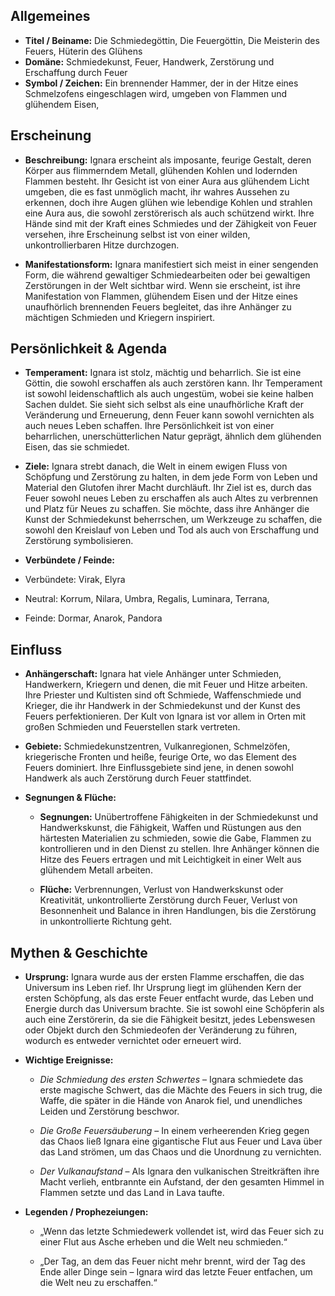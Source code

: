 
## Allgemeines

- **Titel / Beiname:** Die Schmiedegöttin, Die Feuergöttin, Die Meisterin des Feuers, Hüterin des Glühens
- **Domäne:** Schmiedekunst, Feuer, Handwerk, Zerstörung und Erschaffung durch Feuer
- **Symbol / Zeichen:** Ein brennender Hammer, der in der Hitze eines Schmelzofens eingeschlagen wird, umgeben von Flammen und glühendem Eisen,


## Erscheinung

- **Beschreibung:** Ignara erscheint als imposante, feurige Gestalt, deren Körper aus flimmerndem Metall, glühenden Kohlen und lodernden Flammen besteht. Ihr Gesicht ist von einer Aura aus glühendem Licht umgeben, die es fast unmöglich macht, ihr wahres Aussehen zu erkennen, doch ihre Augen glühen wie lebendige Kohlen und strahlen eine Aura aus, die sowohl zerstörerisch als auch schützend wirkt. Ihre Hände sind mit der Kraft eines Schmiedes und der Zähigkeit von Feuer versehen, ihre Erscheinung selbst ist von einer wilden, unkontrollierbaren Hitze durchzogen.
    
- **Manifestationsform:** Ignara manifestiert sich meist in einer sengenden Form, die während gewaltiger Schmiedearbeiten oder bei gewaltigen Zerstörungen in der Welt sichtbar wird. Wenn sie erscheint, ist ihre Manifestation von Flammen, glühendem Eisen und der Hitze eines unaufhörlich brennenden Feuers begleitet, das ihre Anhänger zu mächtigen Schmieden und Kriegern inspiriert.
    

## Persönlichkeit & Agenda

- **Temperament:** Ignara ist stolz, mächtig und beharrlich. Sie ist eine Göttin, die sowohl erschaffen als auch zerstören kann. Ihr Temperament ist sowohl leidenschaftlich als auch ungestüm, wobei sie keine halben Sachen duldet. Sie sieht sich selbst als eine unaufhörliche Kraft der Veränderung und Erneuerung, denn Feuer kann sowohl vernichten als auch neues Leben schaffen. Ihre Persönlichkeit ist von einer beharrlichen, unerschütterlichen Natur geprägt, ähnlich dem glühenden Eisen, das sie schmiedet.
    
- **Ziele:** Ignara strebt danach, die Welt in einem ewigen Fluss von Schöpfung und Zerstörung zu halten, in dem jede Form von Leben und Material den Glutofen ihrer Macht durchläuft. Ihr Ziel ist es, durch das Feuer sowohl neues Leben zu erschaffen als auch Altes zu verbrennen und Platz für Neues zu schaffen. Sie möchte, dass ihre Anhänger die Kunst der Schmiedekunst beherrschen, um Werkzeuge zu schaffen, die sowohl den Kreislauf von Leben und Tod als auch von Erschaffung und Zerstörung symbolisieren.
    
- **Verbündete / Feinde:**  
- Verbündete: Virak, Elyra
- Neutral: Korrum, Nilara, Umbra, Regalis, Luminara, Terrana,
- Feinde: Dormar, Anarok, Pandora
    

## Einfluss

- **Anhängerschaft:** Ignara hat viele Anhänger unter Schmieden, Handwerkern, Kriegern und denen, die mit Feuer und Hitze arbeiten. Ihre Priester und Kultisten sind oft Schmiede, Waffenschmiede und Krieger, die ihr Handwerk in der Schmiedekunst und der Kunst des Feuers perfektionieren. Der Kult von Ignara ist vor allem in Orten mit großen Schmieden und Feuerstellen stark vertreten.
    
- **Gebiete:** Schmiedekunstzentren, Vulkanregionen, Schmelzöfen, kriegerische Fronten und heiße, feurige Orte, wo das Element des Feuers dominiert. Ihre Einflussgebiete sind jene, in denen sowohl Handwerk als auch Zerstörung durch Feuer stattfindet.
    
- **Segnungen & Flüche:**
    
    - **Segnungen:** Unübertroffene Fähigkeiten in der Schmiedekunst und Handwerkskunst, die Fähigkeit, Waffen und Rüstungen aus den härtesten Materialien zu schmieden, sowie die Gabe, Flammen zu kontrollieren und in den Dienst zu stellen. Ihre Anhänger können die Hitze des Feuers ertragen und mit Leichtigkeit in einer Welt aus glühendem Metall arbeiten.
        
    - **Flüche:** Verbrennungen, Verlust von Handwerkskunst oder Kreativität, unkontrollierte Zerstörung durch Feuer, Verlust von Besonnenheit und Balance in ihren Handlungen, bis die Zerstörung in unkontrollierte Richtung geht.
        

## Mythen & Geschichte

- **Ursprung:** Ignara wurde aus der ersten Flamme erschaffen, die das Universum ins Leben rief. Ihr Ursprung liegt im glühenden Kern der ersten Schöpfung, als das erste Feuer entfacht wurde, das Leben und Energie durch das Universum brachte. Sie ist sowohl eine Schöpferin als auch eine Zerstörerin, da sie die Fähigkeit besitzt, jedes Lebenswesen oder Objekt durch den Schmiedeofen der Veränderung zu führen, wodurch es entweder vernichtet oder erneuert wird.
    
- **Wichtige Ereignisse:**
    
    - _Die Schmiedung des ersten Schwertes_ – Ignara schmiedete das erste magische Schwert, das die Mächte des Feuers in sich trug, die Waffe, die später in die Hände von Anarok fiel, und unendliches Leiden und Zerstörung beschwor.
        
    - _Die Große Feuersäuberung_ – In einem verheerenden Krieg gegen das Chaos ließ Ignara eine gigantische Flut aus Feuer und Lava über das Land strömen, um das Chaos und die Unordnung zu vernichten.
        
    - _Der Vulkanaufstand_ – Als Ignara den vulkanischen Streitkräften ihre Macht verlieh, entbrannte ein Aufstand, der den gesamten Himmel in Flammen setzte und das Land in Lava taufte.
        
- **Legenden / Prophezeiungen:**
    
    - „Wenn das letzte Schmiedewerk vollendet ist, wird das Feuer sich zu einer Flut aus Asche erheben und die Welt neu schmieden.“
        
    - „Der Tag, an dem das Feuer nicht mehr brennt, wird der Tag des Ende aller Dinge sein – Ignara wird das letzte Feuer entfachen, um die Welt neu zu erschaffen.“
